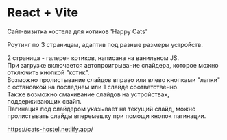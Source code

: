 # React + Vite

Сайт-визитка хостела для котиков 'Happy Cats'  

Роутинг по 3 страницам, адаптив под разные размеры устройств.  

2 страница - галерея котиков, написана на ванильном JS.  
При загрузке включается автопроигрывание слайдера, которое можно отключить кнопкой "котик".  
Возможно пролистывание слайдов вправо или влево кнопками "лапки" с остановкой на последнем или 1 слайде соответственно.  
Также возможно смахивание слайдов на устройствах, поддерживающих свайп.  
Пагинация под слайдером указывает на текущий слайд, можно пролистывать слайды вперемешку при помощи кнопок пагинации.  

https://cats-hostel.netlify.app/

